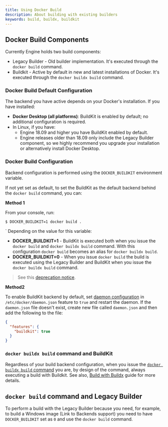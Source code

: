 ```yaml
---
title: Using Docker Build
description: About building with existing builders
keywords: build, buildx, buildkit
---
```



## Docker Build Components

Currently Engine holds two build components:
* Legacy Builder - Old builder implementation. It's executed through the `docker build` command.
* Buildkit - Active by default in new and latest installations of Docker. It's executed through the `docker buildx build` command.

### Docker Build Default Configuration

The backend you have active depends on your Docker's installation.
If you have installed:

* __Docker Desktop (all platforms)__: BuildKit is enabled by default; no additional configuration is required.
* In Linux, if you have:
  * Engine 18.09 and higher you have BuildKit enabled by default.
  * Engine releases older than 18.09 only include the Legacy Builder component, so we highly recommend you upgrade your installation or alternatively install Docker Desktop.


### Docker Build Configuration

Backend configuration is performed using the `DOCKER_BUILDKIT` environment variable. 

If not yet set as default, to set the BuildKit as the default backend behind the `docker build` command, you can:

__Method 1__

From your console, run:

```console
$ DOCKER_BUILDKIT=1 docker build .
```
` 
Depending on the value for this variable:
* __DOCKER_BUILDKIT=1__ - BuildKit is executed both when you issue the `docker build` and `docker buildx build` command. With this configuration `docker build` becomes an alias for `docker buildx build`.
* __DOCKER_BUILDKIT=0__ - When you issue `docker build` the build is executed using the Legacy Builder and BuildKit when you issue the `docker buildx build` command.

> See this [deprecation notice](https://github.com/docker/cli/blob/master/docs/deprecated.md#legacy-builder-for-linux-images).

__Method2__

To enable BuildKit backend by default, set [daemon configuration](/engine/reference/commandline/dockerd/#daemon-configuration-file)
in `/etc/docker/daemon.json` feature to `true` and restart the daemon. If the
`daemon.json` file doesn't exist, create new file called `daemon.json` and then
add the following to the file:

```json
{
  "features": {
    "buildkit": true
  }
}
```

### `docker buildx build` command and BuildKit

Regardless of your build backend configuration, when you issue the [`docker buildx build` command](../engine/reference/commandline/buildx_build.md) you are, by design of the command, always executing a build with Buildkit.
See also, [Build with Buildx](../buildx/working-with-buildx.md#build-with-buildx) guide for more details.

## `docker build` command and Legacy Builder
To perform a build with the Legacy Builder because you need, for example, to build a Windows image (Link to Backends support) you need to have `DOCKER_BUILDKIT` set as `0` and use the `docker build` command. 

